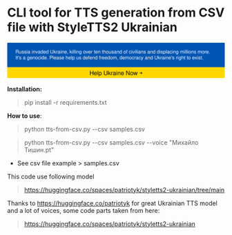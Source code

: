 # CLI tool for TTS generation from CSV file with StyleTTS2 Ukrainian

[![Stand With Ukraine](https://raw.githubusercontent.com/vshymanskyy/StandWithUkraine/main/banner2-direct.svg)](https://vshymanskyy.github.io/StandWithUkraine/)

**Installation:**
>pip install -r requirements.txt

**How to use**:
> python tts-from-csv.py --csv samples.csv

> python tts-from-csv.py --csv samples.csv --voice "Михайло Тишин.pt"

- See csv file example > samples.csv

This code use following model
> https://huggingface.co/spaces/patriotyk/styletts2-ukrainian/tree/main

Thanks to https://huggingface.co/patriotyk for great Ukrainian TTS model and a lot of voices, some code parts taken from here:

> https://huggingface.co/spaces/patriotyk/styletts2-ukrainian